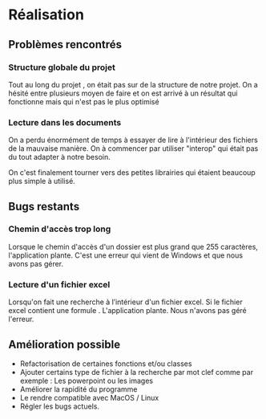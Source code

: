 # Réalisation

## Problèmes rencontrés

### Structure globale du projet

Tout au long du projet , on était pas sur de la structure de notre projet. On a hésité entre plusieurs moyen de faire et on est arrivé à un résultat qui fonctionne mais qui n'est pas le plus optimisé

### Lecture dans les documents

On a perdu énormément de temps à essayer de lire à l'intérieur des fichiers de la mauvaise manière. On à commencer par utiliser "interop" qui était pas du tout adapter à notre besoin.

On c'est finalement tourner vers des petites librairies qui étaient beaucoup plus simple à utilisé.

## Bugs restants

### Chemin d'accès trop long 

Lorsque le chemin d'accès d'un dossier est plus grand que 255 caractères, l'application plante. C'est une erreur qui vient de Windows et que nous avons pas gérer.

### Lecture d'un fichier excel 

Lorsqu'on fait une recherche à l’intérieur d'un fichier excel. Si le fichier excel contient une formule . L'application plante. Nous n'avons pas géré l'erreur.

## Amélioration possible

* Refactorisation de certaines fonctions et/ou classes
* Ajouter certains type de fichier à la recherche par mot clef comme par exemple : Les powerpoint ou les images
* Améliorer la rapidité du programme
* Le rendre compatible avec MacOS / Linux
* Régler les bugs actuels. 




